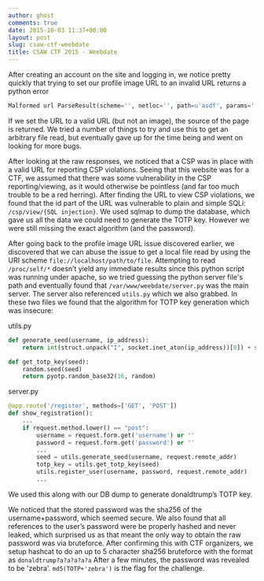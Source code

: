 ```yaml
---
author: ghost
comments: true
date: 2015-10-03 11:37+00:00
layout: post
slug: csaw-ctf-weebdate
title: CSAW CTF 2015 - Weebdate
---
```


After creating an account on the site and logging in, we notice pretty quickly that trying to set our profile image URL to an invalid URL returns a python error

```python
Malformed url ParseResult(scheme='', netloc='', path=u'asdf', params='', query='', fragment='')
```

If we set the URL to a valid URL (but not an image), the source of the page is returned. We tried a number of things to try and use this to get an arbitrary file read, but eventually gave up for the time being and went on looking for more bugs.

After looking at the raw responses, we noticed that a CSP was in place with a valid URL for reporting CSP violations. Seeing that this website was for a CTF, we assumed that there was some vulnerability in the CSP reporting/viewing, as it would otherwise be pointless (and far too much trouble to be a red herring). After finding the URL to view CSP violations, we found that the id part of the URL was vulnerable to plain and simple SQLi: `/csp/view/{SQL injection}`. We used sqlmap to dump the database, which gave us all the data we could need to generate the TOTP key. However we were still missing the exact algorithm (and the password).

After going back to the profile image URL issue discovered earlier, we discovered that we can abuse the issue to get a local file read by using the URI scheme `file://localhost/path/to/file`. Attempting to read `/proc/self/*` doesn’t yield any immediate results since this python script was running under apache, so we tried guessing the python server file's path and eventually found that `/var/www/weebdate/server.py` was the main server. The server also referenced `utils.py` which we also grabbed. In these two files we found that the algorithm for TOTP key generation which was insecure:

utils.py

```python
def generate_seed(username, ip_address):
    return int(struct.unpack("I", socket.inet_aton(ip_address))[0]) + struct.unpack("I", username[:4].ljust(4,"0"))[0]

def get_totp_key(seed):
    random.seed(seed)
    return pyotp.random_base32(16, random)
```

server.py

```python
@app.route('/register', methods=['GET', 'POST'])
def show_registration():
    ...
    if request.method.lower() == "post":
        username = request.form.get('username') or ''
        password = request.form.get('password') or ''
        ...
        seed = utils.generate_seed(username, request.remote_addr)
        totp_key = utils.get_totp_key(seed)
        utils.register_user(username, password, request.remote_addr)
        ...
```

We used this along with our DB dump to generate donaldtrump’s TOTP key.

We noticed that the stored password was the sha256 of the username+password, which seemed secure. We also found that all references to the user’s password were be properly hashed and never leaked, which surprised us as that meant the only way to obtain the raw password was via bruteforce. After confirming this with CTF organizers, we setup hashcat to do an up to 5 character sha256 bruteforce with the format as `donaldtrump?a?a?a?a?a` After a few minutes, the password was revealed to be 'zebra'. `md5(TOTP+'zebra')` is the flag for the challenge.
